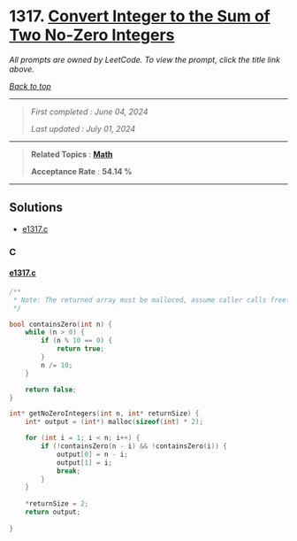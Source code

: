 # 1317. [Convert Integer to the Sum of Two No-Zero Integers](<https://leetcode.com/problems/convert-integer-to-the-sum-of-two-no-zero-integers>)

*All prompts are owned by LeetCode. To view the prompt, click the title link above.*

*[Back to top](<../README.md>)*

------

> *First completed : June 04, 2024*
>
> *Last updated : July 01, 2024*

------

> **Related Topics** : **[Math](<by_topic/Math.md>)**
>
> **Acceptance Rate** : **54.14 %**

------

## Solutions

- [e1317.c](<../my-submissions/e1317.c>)
### C
#### [e1317.c](<../my-submissions/e1317.c>)
```C
/**
 * Note: The returned array must be malloced, assume caller calls free().
 */

bool containsZero(int n) {
    while (n > 0) {
        if (n % 10 == 0) {
            return true;
        }
        n /= 10;
    }

    return false;
}

int* getNoZeroIntegers(int n, int* returnSize) {
    int* output = (int*) malloc(sizeof(int) * 2);

    for (int i = 1; i < n; i++) {
        if (!containsZero(n - i) && !containsZero(i)) {
            output[0] = n - i;
            output[1] = i;
            break; 
        }
    }
    
    *returnSize = 2;
    return output;
    
}
```

